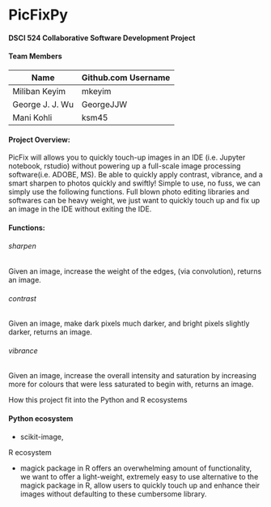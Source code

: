 # PicFixPy


#### DSCI 524 Collaborative Software Development Project  
  
#### Team Members

| Name                | Github.com Username |
| ------------------- | ------------------- |
| Miliban Keyim       | mkeyim              |
| George J. J. Wu     | GeorgeJJW           |
| Mani Kohli          | ksm45               |


#### Project Overview:

PicFix will allows you to quickly touch-up images in an IDE (i.e. Jupyter notebook, rstudio) without powering up a full-scale image processing software(i.e. ADOBE, MS). Be able to quickly apply contrast, vibrance, and a smart sharpen to photos quickly and swiftly! Simple to use, no fuss, we can simply use the following functions. Full blown photo editing libraries and softwares can be heavy weight, we just want to quickly touch up and fix up an image in the IDE without exiting the IDE.

#### Functions:

###### sharpen
Given an image, increase the weight of the edges, (via convolution), returns an image.

###### contrast
Given an image, make dark pixels much darker, and bright pixels slightly darker, returns an image.

###### vibrance
Given an image, increase the overall intensity and saturation by increasing more for colours that were less saturated to begin with, returns an image.

How this project fit into the Python and R ecosystems

#### Python ecosystem

- scikit-image, 

R ecosystem

- magick package in R offers an overwhelming amount of functionality, we want to offer a light-weight, extremely easy to use alternative to the magick package in R, allow users to quickly touch up and enhance their images without defaulting to these cumbersome library.


